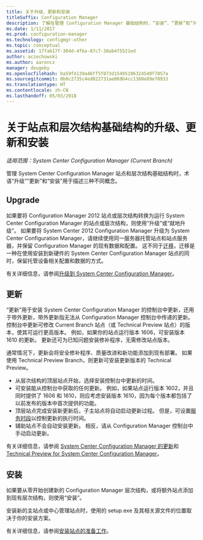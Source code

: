 ```yaml
---
title: 关于升级、更新和安装
titleSuffix: Configuration Manager
description: 了解在管理 Configuration Manager 基础结构时，“安装”、“更新”和“升级”三个术语之间的差异。
ms.date: 1/11/2017
ms.prod: configuration-manager
ms.technology: configmgr-other
ms.topic: conceptual
ms.assetid: 17fab17f-304d-4f6a-87c7-30ab4f5521ed
author: aczechowski
ms.author: aaroncz
manager: dougeby
ms.openlocfilehash: ba59f4139a46ff5f073d15495196324540f7857a
ms.sourcegitcommit: 0b0c2735c4ed822731ae069b4cc1380e89e78933
ms.translationtype: HT
ms.contentlocale: zh-CN
ms.lasthandoff: 05/03/2018
---
```

# <a name="about-upgrade-update-and-install-for-site-and-hierarchy-infrastructure"></a>关于站点和层次结构基础结构的升级、更新和安装

*适用范围：System Center Configuration Manager (Current Branch)*


管理 System Center Configuration Manager 站点和层次结构基础结构时，术语“升级”“更新”和“安装”用于描述三种不同概念。

## <a name="upgrade"></a>Upgrade
如果要将 Configuration Manager 2012 站点或层次结构转换为运行 System Center Configuration Manager 的站点或层次结构，则使用“升级”或“就地升级”。
如果要将 System Center 2012 Configuration Manager 升级为 System Center Configuration Manager，请继续使用同一服务器托管站点和站点服务器，并保留 Configuration Manager 的现有数据和配置。  这不同于[迁移](/sccm/core/migration/migrate-data-between-hierarchies)，迁移是一种在使用安装到新硬件的 System Center Configuration Manager 站点的同时，保留托管设备相关配置和数据的方式。

有关详细信息，请参阅[升级到 System Center Configuration Manager](/sccm/core/servers/deploy/install/upgrade-to-configuration-manager)。



## <a name="update"></a>更新
“更新”用于安装 System Center Configuration Manager 的控制台中更新，还用于带外更新，带外更新指无法从 Configuration Manager 控制台中传递的更新。 控制台中更新可修改 Current Branch 站点（或 Technical Preview 站点）的版本，使其可运行更高版本。 例如，如果你的站点运行版本 1606，可安装版本 1610 的更新。 更新还可为已知问题安装修补程序，无需修改站点版本。      

通常情况下，更新会将安全修补程序、质量改进和新功能添加到现有部署。 如果使用 Technical Preview Branch，则更新可安装更新版本的 Technical Preview。
-   从层次结构的顶层站点开始，选择安装控制台中更新的时间。
- 可安装能从控制台中获取的任何更新。 例如，如果站点运行版本 1602，并且同时提供了 1606 和 1610，则应考虑安装版本 1610，因为每个版本都包括了以前发布的版本中首次提供的功能。
- 顶层站点完成安装新更新后，子主站点将自动启动更新过程。 但是，可设置[服务时段](/sccm/core/servers/manage/install-in-console-updates#a-namebkmkservicewindowa-service-windows-for-site-servers)以控制更新的执行时间。
- 辅助站点不会自动安装更新。 相反，请从 Configuration Manager 控制台中手动启动更新。

有关详细信息，请参阅 [System Center Configuration Manager 的更新](/sccm/core/servers/manage/updates)和 [Technical Preview for System Center Configuration Manager](/sccm/core/get-started/technical-preview)。



## <a name="install"></a>安装
如果要从零开始创建新的 Configuration Manager 层次结构，或将额外站点添加到现有层次结构，则使用“安装”。  

安装新的主站点或中心管理站点时，使用的 setup.exe 及其相关源文件的位置取决于你的安装方案。

有关详细信息，请参阅[安装站点的准备工作](/sccm/core/servers/deploy/install/prepare-to-install-sites)。
